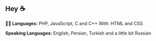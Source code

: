 ## Hey ☕

**🧑‍💻 Languages:**
PHP, JavaScript, C and C++
With: HTML and CSS

**Speaking Languages:**
English, Persian, Turkish and a little bit Russian
